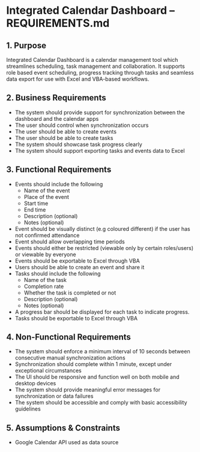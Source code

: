 # Integrated Calendar Dashboard – REQUIREMENTS.md

## 1. Purpose
Integrated Calendar Dashboard is a calendar management tool which streamlines scheduling, task management and collaboration. It supports role based event scheduling, progress tracking through tasks and seamless data export for use with Excel and VBA-based workflows.

## 2. Business Requirements
- The system should provide support for synchronization between the dashboard and the calendar apps
- The user should control when synchronization occurs
- The user should be able to create events
- The user should be able to create tasks
- The system should showcase task progress clearly
- The system should support exporting tasks and events data to Excel

## 3. Functional Requirements
- Events should include the following
    - Name of the event
    - Place of the event
    - Start time
    - End time
    - Description (optional)
    - Notes (optional)
- Event should be visually distinct (e.g coloured different) if the user has not confirmed attendance
- Event should allow overlapping time periods
- Events should either be restricted (viewable only by certain roles/users) or viewable by everyone
- Events should be exportable to Excel through VBA
- Users should be able to create an event and share it
- Tasks should include the following
    - Name of the task
    - Completion rate
    - Whether the task is completed or not
    - Description (optional)
    - Notes (optional)
- A progress bar should be displayed for each task to indicate progress.
- Tasks should be exportable to Excel through VBA

## 4. Non-Functional Requirements
- The system should enforce a minimum interval of 10 seconds between consecutive manual synchronization actions
- Synchronization should complete within 1 minute, except under exceptional circumstances
- The UI should be responsive and function well on both mobile and desktop devices
- The system should provide meaningful error messages for synchronization or data failures
- The system should be accessible and comply with basic accessibility guidelines

## 5. Assumptions & Constraints
- Google Calendar API used as data source